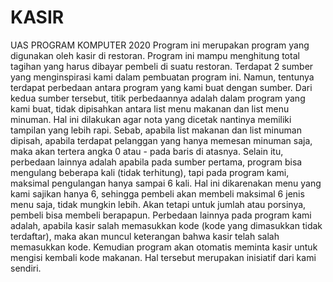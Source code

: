 # KASIR
UAS PROGRAM KOMPUTER 2020
Program ini merupakan program yang digunakan oleh kasir di restoran. Program ini mampu menghitung total tagihan yang harus dibayar pembeli di suatu restoran. 
Terdapat 2 sumber yang menginspirasi kami dalam pembuatan program ini. Namun, tentunya terdapat perbedaan antara program yang kami buat dengan sumber.
Dari kedua sumber tersebut, titik perbedaannya adalah dalam program yang kami buat, tidak dipisahkan antara list menu makanan dan list menu minuman.
Hal ini dilakukan agar nota yang dicetak nantinya memiliki tampilan yang lebih rapi. Sebab, apabila list makanan dan list minuman dipisah, apabila terdapat pelanggan yang hanya memesan minuman saja,
maka akan tertera angka 0 atau - pada baris di atasnya. 
Selain itu, perbedaan lainnya adalah apabila pada sumber pertama, program bisa mengulang beberapa kali (tidak terhitung), tapi pada program kami, maksimal pengulangan hanya sampai 6 kali.
Hal ini dikarenakan menu yang kami sajikan hanya 6, sehingga pembeli akan membeli maksimal 6 jenis menu saja, tidak mungkin lebih. Akan tetapi untuk jumlah atau porsinya, pembeli bisa membeli berapapun.
Perbedaan lainnya pada program kami adalah, apabila kasir salah memasukkan kode (kode yang dimasukkan tidak terdaftar), maka akan muncul keterangan bahwa kasir telah salah memasukkan kode. Kemudian program akan otomatis meminta kasir untuk mengisi kembali kode makanan. Hal tersebut merupakan inisiatif dari kami sendiri. 
